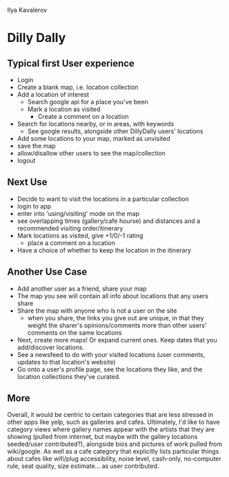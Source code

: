 Ilya Kavalerov

Dilly Dally
===

Typical first User experience
---
* Login
* Create a blank map, i.e. location collection
* Add a location of interest
	* Search google api for a place you've been
	* Mark a location as visited
		* Create a comment on a location
* Search for locations nearby, or in areas, with keywords
	* See google results, alongside other DillyDally users' locations
* Add some locations to your map, marked as unvisited
* save the map
* allow/disallow other users to see the map/collection
* logout

Next Use
---
* Decide to want to visit the locations in a particular collection
* login to app
* enter into 'using/visiting' mode on the map
* see overlapping times (gallery/cafe hourse) and distances and a recommended visiting order/itinerary
* Mark locations as visited, give +1/0/-1 rating
	* place a comment on a location
* Have a choice of whether to keep the location in the itinerary

Another Use Case
---
* Add another user as a friend, share your map
* The map you see will contain all info about locations that any users share
* Share the map with anyone who is not a user on the site
	* when you share, the links you give out are unique, in that they weight the sharer's opinions/comments more than other users' comments on the same locations
* Next, create more maps! Or expand current ones. Keep dates that you add/discover locations.
* See a newsfeed to do with your visited locations (user comments, updates to that location's website)
* Go onto a user's profile page, see the locations they like, and the location collections they've curated.

More
---

Overall, it would be centric to certain categories that are less stressed in other apps like yelp, such as galleries and cafes. Ultimately, I'd like to have category views where gallery names appear with the artists that they are showing (pulled from internet, but maybe with the gallery locations seeded/user contributed?), alongside bios and pictures of work pulled from wiki/google. As well as a cafe category that explicitly lists particular things about cafes like wifi/plug accessibility, noise level, cash-only, no-computer rule, seat quality, size estimate… as user contributed.